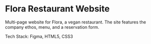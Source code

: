 # Flora Restaurant Website

Multi-page website for Flora, a vegan restaurant. The site features the company ethos, menu, and a reservation form.

Tech Stack: Figma, HTML5, CSS3
